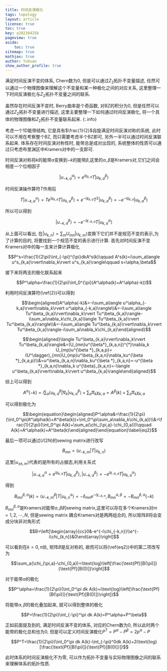 ```yaml
---
title: 时间反演极化
tags: topology
layout: article
license: true
toc: true
key: a20210425b
pageview: true
aside:
    toc: true
sitemap: true
mathjax: true
author: YuXuan
show_author_profile: true
---
```

满足时间反演不变的体系, Chern数为0, 但是可以通过$Z_2$拓扑不变量描述, 任然可以通过一个物理图像来理解这个不变量和某一种极化之间的对应关系, 这里整理一下时间反演极化与$Z_2$拓扑不变量之间的联系.
<!--more-->

虽然存在时间反演不变时, Berry曲率是个奇函数, 对BZ的积分为0, 但是任然可以通过$Z_2$拓扑不变量进行描述, 这里主要整理一下如何通过时间反演极化, 将一个具体的物理图像和$Z_2$拓扑不变量联系起来.
{:.info}

考虑一个1D能带结构, 它是具有$\frac{1}{2}$自旋满足时间反演对称的系统, 此时可以不用在考察整个BZ, 而只需要考虑半个BZ即可, 另外一半可以通过时间反演联系起来. 体系存在时间反演对称性时, 能带总是成对出现的, 系统整体的性质可以通过只考虑布里渊区中Kramers对中的一支即可.

时间反演对称将$k$的能带$\alpha$变换到$-k$的能带$\beta$,这里的$\alpha,\beta$是Kramers对,它们之间会相差一个位相因子

$$\rvert u^\alpha_{-k,a}\rangle=e^{i\chi_{k,a}}T\rvert u^\beta_{k,a}\rangle\label{2}$$

时间反演操作算符$T$作用后

$$T\rvert u^\alpha_{-k,a}\rangle=Te^{i\chi_{k,a}}T\rvert u^\beta_{k,a}\rangle=e^{-i\chi_{k,a}}T^2\rvert u^\beta_{k,a}\rangle=-e^{-i\chi_{k,a}}\rvert u^\beta_{k,a}\rangle$$

所以可以得到

$$\rvert u^\beta_{-k,a}\rangle=-e^{-i\chi_{-k,a}}T\rvert u^\alpha_{k,a}\rangle$$

从上面可以看出, 在$\rvert u_{k,n}\rangle=\sum_mU_{mn}\rvert u_{k,m}\rangle$变换下它们并不是规范不变的表示,为了计算的目的, 将要找到一个规范不变的表示进行计算. 首先对时间反演不变Kramers对中的每一支来计算计算极化

$$P^s=\frac{1}{2\pi}\int_{-\pi}^{\pi}dkA^s(k)\qquad A^s(k)=i\sum_a\langle u^s_{k,a}\rvert\nabla_k\rvert u^s_{k,a}\rangle\qquad s=\alpha,\beta$$

接下来将两支的极化联系起来

$$P^\alpha=\frac{1}{2\pi}\int_0^{\pi}(A^\alpha(k)+A^\alpha(-k))$$

利用时间反演算符(\ref{2})可以得到

$$\begin{aligned}A^\alpha(-k)&=-i\sum_a\langle u^\alpha_{-k,a}\rvert\nabla_k\rvert u^\alpha_{-k,a}\rangle\\&=-i\sum_a\langle Tu^\beta_{k,a}\rvert\nabla_k\rvert Tu^\beta_{k,a}\rangle-i\sum_ai\nabla_k\chi_{k,a}\langle Tu^\beta_{k,a}\rvert Tu^\beta_{k,a}\rangle\\&=-i\sum_a\langle Tu^\beta_{k,a}\rvert\nabla_k\rvert Tu^\beta_{k,a}\rangle-i\sum_ai\nabla_k\chi_{k,a}\end{aligned}$$

$$\begin{aligned}\langle Tu^\beta_{k,a}\rvert\nabla_k\rvert Tu^\beta_{k,a}\rangle&=(U_{mn}u^{\beta*}_{k,a,n})^{*}\nabla_k U_{mp}u^{\beta *}_{k,a,p}=(U^\dagger)_{mn}U_{mp}u^\beta_{k,a,n}\nabla_ku^{\beta *}_{k,a,p}\\&=u^\beta_{k,a,n}\nabla_ku^{\beta *}_{k,a,n}=-u^{\beta *}_{k,a,n}\nabla_k u^{\beta}_{k,a,n}=-\langle u^\beta_{k,a}\rvert\nabla_k\rvert u^\beta_{k,a}\rangle\end{aligned}$$

综上可以得到

$$A^\alpha(-k)=i\sum_a\langle u^\beta_{k,a}\rvert\nabla_k\rvert u^\beta_{k,a}\rangle+\sum_a\nabla_k\chi_{k,a}=A^\beta(k)+\sum_a\nabla_k\chi_{k,a}$$

可以得到极化为

$$\begin{equation}\begin{aligned}P^\alpha&=\frac{1}{2\pi}(\int_0^\pi(A^\alpha(k)+A^\beta(k))+\int_0^\pi\sum_a\nabla_k\chi_{k,a})\\&=\frac{1}{2\pi}(\int_0^\pi A(k)+\sum_a(\chi_{\pi,a}-\chi_{0,a}))\qquad A(k)=A^\alpha(k)+A^\beta(k)\end{aligned}\end{equation}\label{eq2}$$

最后一项可以通过$U(2N)$的sewing matrix进行改写

$$B_{mn}=\langle u_{-k,m}\rvert T\rvert u_{k,n}\rangle$$

这里$\rvert u_{\pm k,m}\rangle$代表的是所有的占据态,利用关系式

$$\rvert u^\alpha_{-k,a}=e^{i\chi_{k,a}}T\rvert u^\beta_{k,a}\rangle,\rvert u^\beta_{-k,a}\rangle=-e^{i\chi_{-k,a}}T\rvert u^\alpha_{k,a}\rangle$$

得到

$$B^{\beta,\alpha}_{mn}(k)=\langle u^\beta_{-k,m}\rvert T\rvert u^\alpha_{k,n}\rangle=-\delta_{mn}e^{-i\chi_{-k,n}},B^{\alpha,\beta}_{mn}=-B^{\beta,\alpha}_{mn}(-k)$$

$B^{\beta,\alpha}_{mn}$是Kramers对能带$\alpha,\beta$的sewing matrix,这里可以存在多个Kramers对$m=1,2,\cdots,N$, 但是sewing matrix 耦合Kramers对是两两组合的, 所以矩阵$B$将会变成分块非对角形式

$$B=\left[\begin{array}{cc}0&-e^{-i\chi_{-k,n}}\\e^{-i\chi_{k,n}}&0\end{array}\right]$$

可以看到在$k=0,\pi$处, 矩阵$B$是反对称的, 故而可以将(\ref{eq2})中的第二项改写为

$$\sum_a(\chi_{\pi,a}-\chi_{0,a})=i\text{log}\left[\frac{\text{Pf}[B(\pi)]}{\text{Pf}[B(0)]}\right]$$

对于能带$\alpha$的极化

$$P^\alpha=\frac{1}{2\pi}(\int_0^\pi dk A(k)+i\text{log}\left[\frac{\text{Pf}[B(\pi)]}{\text{Pf}[B(0)]}\right])$$

将能带$\alpha,\beta$的极化叠加起来, 就可以得到整体的极化

$$P=\frac{1}{2\pi}\int_{-\pi}^\pi dk A(k)=P^\alpha+P^\beta$$

正如前面提及到的, 满足时间反演不变的体系, 对应的Chern数为0, 所以此时两个能带的极化总和也为0, 但是可以定义时间反演极化$P^T=P^\alpha-P^\beta=2p^\alpha-P$

$$P^T=\frac{1}{2\pi}(\int_0^\pi dk A(k)-\int_{-\pi}^0dk A(k)+2i\text{log}[\frac{\text{Pf}[B(\pi)]}{\text{Pf}[B(0)]}])$$

此时体系的时间反演极化不为零, 可以作为拓扑不变量与实际物理图像之间的联系来理解体系的拓扑性质.
